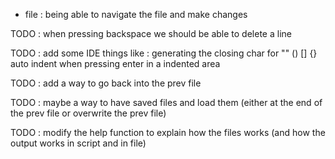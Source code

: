 

- file : being able to navigate the file and make changes


TODO : when pressing backspace we should be able to delete a line


TODO : add some IDE things like :
    generating the closing char for "" () [] {} 
    auto indent when pressing enter in a indented area



TODO : add a way to go back into the prev file

TODO : maybe a way to have saved files and load them (either at the end of the prev file or overwrite the prev file)



TODO : modify the help function to explain how the files works (and how the output works in script and in file)